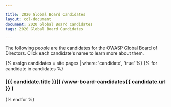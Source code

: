 ```yaml
---

title: 2020 Global Board Candidates
layout: col-document
document: 2020 Global Board Candidates
tags: 2020 Global Board Candidates

---
```


The following people are the candidates for the OWASP Global Board of Directors.  Click each candidate's name to learn more about them.

{% assign candidates = site.pages | where: 'candidate', 'true' %}
{% for candidate in candidates %}
### [{{ candidate.title }}]( /www-board-candidates{{ candidate.url }} )
{% endfor %}
